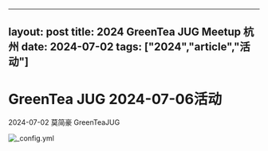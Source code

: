 
---
layout: post
title: 2024 GreenTea JUG Meetup 杭州
date: 2024-07-02
tags: ["2024","article","活动"]
---
# GreenTea JUG 2024-07-06活动

2024-07-02 莫简豪 GreenTeaJUG

![_config.yml](http://greenteajug.github.io/images/GreenTeaJUG20240706.jpg)
